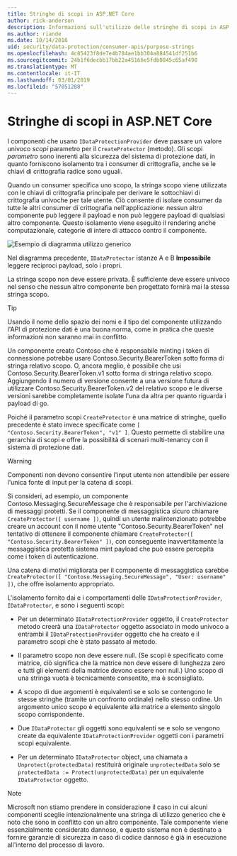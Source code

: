 ```yaml
---
title: Stringhe di scopi in ASP.NET Core
author: rick-anderson
description: Informazioni sull'utilizzo delle stringhe di scopi in ASP.NET Core Data Protection API.
ms.author: riande
ms.date: 10/14/2016
uid: security/data-protection/consumer-apis/purpose-strings
ms.openlocfilehash: 4c85423f8de7e4b784ae1bb304a884541df251b6
ms.sourcegitcommit: 24b1f6decbb17bb22a45166e5fdb0845c65af498
ms.translationtype: MT
ms.contentlocale: it-IT
ms.lasthandoff: 03/01/2019
ms.locfileid: "57051288"
---
```

# <a name="purpose-strings-in-aspnet-core"></a>Stringhe di scopi in ASP.NET Core

<a name="data-protection-consumer-apis-purposes"></a>

I componenti che usano `IDataProtectionProvider` deve passare un valore univoco *scopi* parametro per il `CreateProtector` (metodo). Gli scopi *parametro* sono inerenti alla sicurezza del sistema di protezione dati, in quanto forniscono isolamento tra i consumer di crittografia, anche se le chiavi di crittografia radice sono uguali.

Quando un consumer specifica uno scopo, la stringa scopo viene utilizzata con le chiavi di crittografia principale per derivare le sottochiavi di crittografia univoche per tale utente. Ciò consente di isolare consumer da tutte le altri consumer di crittografia nell'applicazione: nessun altro componente può leggere il payload e non può leggere payload di qualsiasi altro componente. Questo isolamento viene eseguito il rendering anche computazionale, categorie di intere di attacco contro il componente.

![Esempio di diagramma utilizzo generico](purpose-strings/_static/purposes.png)

Nel diagramma precedente, `IDataProtector` istanze A e B **Impossibile** leggere reciproci payload, solo i propri.

La stringa scopo non deve essere privata. È sufficiente deve essere univoco nel senso che nessun altro componente ben progettato fornirà mai la stessa stringa scopo.

>[!TIP]
> Usando il nome dello spazio dei nomi e il tipo del componente utilizzando l'API di protezione dati è una buona norma, come in pratica che queste informazioni non saranno mai in conflitto.
>
>Un componente creato Contoso che è responsabile minting i token di connessione potrebbe usare Contoso.Security.BearerToken sotto forma di stringa relativo scopo. O, ancora meglio, è possibile che usi Contoso.Security.BearerToken.v1 sotto forma di stringa relativo scopo. Aggiungendo il numero di versione consente a una versione futura di utilizzare Contoso.Security.BearerToken.v2 del relativo scopo e le diverse versioni sarebbe completamente isolate l'una da altra per quanto riguarda i payload di go.

Poiché il parametro scopi `CreateProtector` è una matrice di stringhe, quello precedente è stato invece specificate come `[ "Contoso.Security.BearerToken", "v1" ]`. Questo permette di stabilire una gerarchia di scopi e offre la possibilità di scenari multi-tenancy con il sistema di protezione dati.

<a name="data-protection-contoso-purpose"></a>

>[!WARNING]
> Componenti non devono consentire l'input utente non attendibile per essere l'unica fonte di input per la catena di scopi.
>
>Si consideri, ad esempio, un componente Contoso.Messaging.SecureMessage che è responsabile per l'archiviazione di messaggi protetti. Se il componente di messaggistica sicuro chiamare `CreateProtector([ username ])`, quindi un utente malintenzionato potrebbe creare un account con il nome utente "Contoso.Security.BearerToken" nel tentativo di ottenere il componente chiamare `CreateProtector([ "Contoso.Security.BearerToken" ])`, con conseguente inavvertitamente la messaggistica protetta sistema mint payload che può essere percepita come i token di autenticazione.
>
>Una catena di motivi migliorata per il componente di messaggistica sarebbe `CreateProtector([ "Contoso.Messaging.SecureMessage", "User: username" ])`, che offre isolamento appropriato.

L'isolamento fornito dai e i comportamenti delle `IDataProtectionProvider`, `IDataProtector`, e sono i seguenti scopi:

* Per un determinato `IDataProtectionProvider` oggetto, il `CreateProtector` metodo creerà una `IDataProtector` oggetto associato in modo univoco a entrambi il `IDataProtectionProvider` oggetto che ha creato e il parametro scopi che è stato passato al metodo.

* Il parametro scopo non deve essere null. (Se scopi è specificato come matrice, ciò significa che la matrice non deve essere di lunghezza zero e tutti gli elementi della matrice devono essere non null.) Uno scopo di una stringa vuota è tecnicamente consentito, ma è sconsigliato.

* A scopo di due argomenti è equivalenti se e solo se contengono le stesse stringhe (tramite un confronto ordinale) nello stesso ordine. Un argomento unico scopo è equivalente alla matrice a elemento singolo scopo corrispondente.

* Due `IDataProtector` gli oggetti sono equivalenti se e solo se vengono create da equivalente `IDataProtectionProvider` oggetti con i parametri scopi equivalente.

* Per un determinato `IDataProtector` object, una chiamata a `Unprotect(protectedData)` restituirà originale `unprotectedData` solo se `protectedData := Protect(unprotectedData)` per un equivalente `IDataProtector` oggetto.

> [!NOTE]
> Microsoft non stiamo prendere in considerazione il caso in cui alcuni componenti sceglie intenzionalmente una stringa di utilizzo generico che è noto che sono in conflitto con un altro componente. Tale componente viene essenzialmente considerato dannoso, e questo sistema non è destinato a fornire garanzie di sicurezza in caso di codice dannoso è già in esecuzione all'interno del processo di lavoro.
